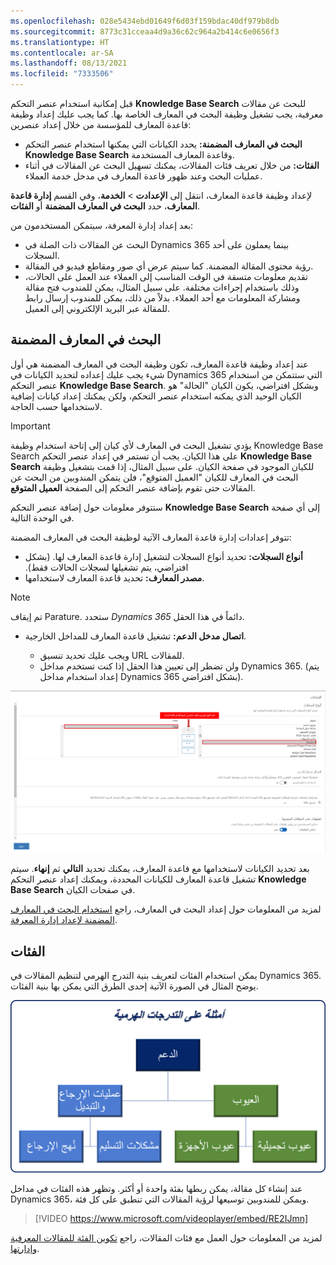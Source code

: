 ```yaml
---
ms.openlocfilehash: 028e5434ebd01649f6d03f159bdac40df979b8db
ms.sourcegitcommit: 8773c31cceaa4d9a36c62c964a2b414c6e0656f3
ms.translationtype: HT
ms.contentlocale: ar-SA
ms.lasthandoff: 08/13/2021
ms.locfileid: "7333506"
---
```

قبل إمكانية استخدام عنصر التحكم **Knowledge Base Search** للبحث عن مقالات معرفية، يجب تشغيل وظيفة البحث في المعارف الخاصة بها. كما يجب عليك إعداد وظيفة قاعدة المعارف للمؤسسة من خلال إعداد عنصرين:

- **البحث في المعارف المضمنة:** يحدد الكيانات التي يمكنها استخدام عنصر التحكم **Knowledge Base Search** وقاعدة المعارف المستخدمة.
- **الفئات:** من خلال تعريف فئات المقالات، يمكنك تسهيل البحث عن المقالات في أثناء عمليات البحث وعند ظهور قاعدة المعارف في مدخل خدمة العملاء.

لإعداد وظيفة قاعدة المعارف، انتقل إلى **الإعدادت** \> **الخدمة**، وفي القسم **إدارة قاعدة المعارف**، حدد **البحث في المعارف المضمنة** أو **الفئات**.

بعد إعداد إدارة المعرفة، سيتمكن المستخدمون من:

- البحث عن المقالات ذات الصلة في Dynamics 365 بينما يعملون على أحد السجلات.
- رؤية محتوى المقالة المضمنة. كما سيتم عرض أي صور ومقاطع فيديو في المقالة.
- تقديم معلومات متسقة في الوقت المناسب إلى العملاء عند العمل على الحالات، وذلك باستخدام إجراءات مختلفة. على سبيل المثال، يمكن للمندوب فتح مقالة ومشاركة المعلومات مع أحد العملاء. بدلاً من ذلك، يمكن للمندوب إرسال رابط للمقالة عبر البريد الإلكتروني إلى العميل.

## <a name="embedded-knowledge-search"></a>البحث في المعارف المضمنة

عند إعداد وظيفة قاعدة المعارف، تكون وظيفة البحث في المعارف المضمنة هي أول شيء يجب عليك إعداده لتحديد الكيانات في Dynamics 365 التي ستتمكن من استخدام عنصر التحكم **Knowledge Base Search**. وبشكل افتراضي، يكون الكيان "الحالة" هو الكيان الوحيد الذي يمكنه استخدام عنصر التحكم، ولكن يمكنك إعداد كيانات إضافية لاستخدامها حسب الحاجة.

> [!IMPORTANT] 
> يؤدي تشغيل البحث في المعارف لأي كيان إلى إتاحة استخدام وظيفة Knowledge Base Search على هذا الكيان. يجب أن تستمر في إعداد عنصر التحكم **Knowledge Base Search** للكيان الموجود في صفحة الكيان. على سبيل المثال، إذا قمت بتشغيل وظيفة البحث في المعارف للكيان "العميل المتوقع"، فلن يتمكن المندوبين من البحث عن المقالات حتى تقوم بإضافة عنصر التحكم إلى الصفحة **العميل المتوقع**.

ستتوفر معلومات حول إضافة عنصر التحكم **Knowledge Base Search** إلى أي صفحة في الوحدة التالية.

تتوفر إعدادات إدارة قاعدة المعارف الآتية لوظيفة البحث في المعارف المضمنة:

- **أنواع السجلات:** ‏‫تحديد أنواع السجلات لتشغيل إدارة قاعدة المعارف لها. (بشكل افتراضي، يتم تشغيلها لسجلات الحالات فقط).
- **مصدر المعارف:** تحديد قاعدة المعارف لاستخدامها.

> [!NOTE]
> تم إيقاف Parature. ستحدد *Dynamics 365* دائماً في هذا الحقل.

- **اتصال مدخل الدعم:** تشغيل قاعدة المعارف للمداخل الخارجية.

  - ويجب عليك تحديد تنسيق URL للمقالات.
  - ولن تضطر إلى تعيين هذا الحقل إذا كنت تستخدم مداخل Dynamics 365. (يتم إعداد استخدام مداخل Dynamics 365 بشكل افتراضي).

![لقطة شاشة للبحث في المعارف المضمنة مع الكيانات المتاحة وأزرار الأسهم لإضافتها وإزالتها.](../media/RC-Unit2-1.png)

بعد تحديد الكيانات لاستخدامها مع قاعدة المعارف، يمكنك تحديد **التالي** ثم **إنهاء**. سيتم تشغيل قاعدة المعارف للكيانات المحددة، ويمكنك إعداد عنصر التحكم **Knowledge Base Search** في صفحات الكيان.

لمزيد من المعلومات حول إعداد البحث في المعارف، راجع [استخدام البحث في المعارف المضمنة لإعداد إدارة المعرفة](/dynamics365/customer-engagement/customer-service/set-up-knowledge-management-embedded-knowledge-search).

## <a name="categories"></a>الفئات

يمكن استخدام الفئات لتعريف بنية التدرج الهرمي لتنظيم المقالات في Dynamics 365. يوضح المثال في الصورة الآتية إحدى الطرق التي يمكن بها بنية الفئات.

![مثال على رسم تخطيطي للتدرج الهرمي للفئات.](../media/RC-Unit2-2.png)

عند إنشاء كل مقالة، يمكن ربطها بفئة واحدة أو أكثر. وتظهر هذه الفئات في مداخل Dynamics 365، ويمكن للمندوبين توسيعها لرؤية المقالات التي تنطبق على كل فئة.

> [!VIDEO https://www.microsoft.com/videoplayer/embed/RE2IJmn]

لمزيد من المعلومات حول العمل مع فئات المقالات، راجع [تكوين الفئة للمقالات المعرفية وإدارتها](/dynamics365/customer-engagement/portals/configure-knowledge-categories-articles).
